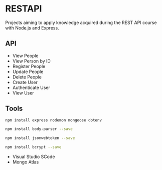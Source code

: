 # RESTAPI 

Projects aiming to apply knowledge acquired during the REST API course with Node.js and Express.

## API

- View People
- View Person by ID
- Register People
- Update People
- Delete People
- Create User
- Authenticate User
- View User

## Tools
```sh
npm install express nodemon mongoose dotenv
```
```sh
npm install body-parser --save
```
```sh
npm install jsonwebtoken --save
```
```sh
npm install bcrypt --save
```
* Visual Studio SCode
* Mongo Atlas
